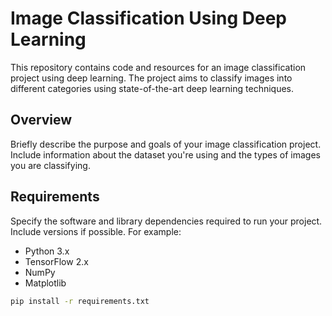 # Image Classification Using Deep Learning

This repository contains code and resources for an image classification project using deep learning. The project aims to classify images into different categories using state-of-the-art deep learning techniques.

## Overview

Briefly describe the purpose and goals of your image classification project. Include information about the dataset you're using and the types of images you are classifying.

## Requirements

Specify the software and library dependencies required to run your project. Include versions if possible. For example:

- Python 3.x
- TensorFlow 2.x
- NumPy
- Matplotlib


```bash
pip install -r requirements.txt
